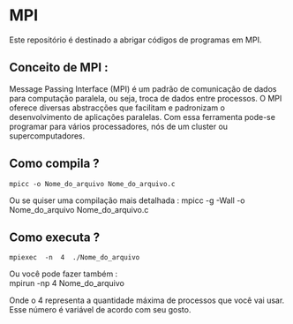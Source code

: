 # MPI 

Este repositório é destinado a abrigar códigos de programas em MPI.

## Conceito de MPI :

   Message Passing Interface (MPI) é um padrão de comunicação de dados para computação paralela, ou seja, troca de dados entre processos. O MPI oferece diversas abstracções que facilitam e padronizam o desenvolvimento de aplicações paralelas. Com essa ferramenta  pode-se  programar para vários processadores, nós de um cluster ou  supercomputadores.

## Como compila ?
	mpicc -o Nome_do_arquivo Nome_do_arquivo.c

Ou se quiser uma compilação mais detalhada :
    mpicc  -g  -Wall  -o  Nome_do_arquivo  Nome_do_arquivo.c

## Como executa ?
	mpiexec  -n  4  ./Nome_do_arquivo

   
Ou você pode fazer também :   
    mpirun -np 4  Nome_do_arquivo 
	
    
Onde o 4 representa a quantidade máxima de processos que você vai usar. Esse número é variável de acordo com seu gosto.    
